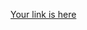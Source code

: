 [Your link is here](https://www.youtube.com/watch?v=P75e8DgOxn8&list=PLs_YdM-Y_PxFx3VkQsRBuHGxSJlPymZvx&index=2)
